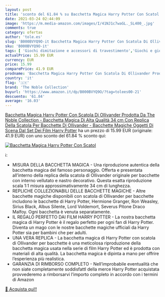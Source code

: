 ```yaml
---
layout: post
title: 'sconto del 61.84 % su Bacchetta Magica Harry Potter Con Scatol  '
date: 2021-03-24 02:44:09
image: 'https://m.media-amazon.com/images/I/41NJ1c7waGL._SL400_.jpg'
comments: true
category: ofertas
author: 'tole.es'
slug: 'B000BVYQ9O-it Bacchetta Magica Harry Potter Con Scatola Di Ollivander...'
sku: 'B000BVYQ9O-it'
tags: [ 'Giochi dimitazione e accessori di travestimento','Giochi e giocattoli','the noble collection', ]
actualPrice: 15.99 EUR
currency: EUR
price: 15.99
comparePrice: 41.9 EUR
prodname: 'Bacchetta Magica Harry Potter Con Scatola Di Ollivander Prodotta Da The Noble Collection - Bacchetta Magica Di Alta Qualità 34 cm Con Replica Della Scatola Per Bacchette Di Ollivander - Bacchette Magiche Oggetti Di Scena Dal Set Dei Film Harry Potter'
country: 'it'
flag: '🇮🇹'
brand: 'The Noble Collection'
buyurl: 'https://www.amazon.it/dp/B000BVYQ9O/?tag=tolees00-21'
descuento: '61.84'
average: '16.03'
---
```


[Bacchetta Magica Harry Potter Con Scatola Di Ollivander Prodotta Da The Noble Collection - Bacchetta Magica Di Alta Qualità 34 cm Con Replica Della Scatola Per Bacchette Di Ollivander - Bacchette Magiche Oggetti Di Scena Dal Set Dei Film Harry Potter](https://www.amazon.it/dp/B000BVYQ9O/?tag=tolees00-21) ha un prezzo di 15.99 EUR (originale: 41.9 EUR) con uno sconto del 61.84 % sconto qui:

[![Bacchetta Magica Harry Potter Con Scatol](https://m.media-amazon.com/images/I/41NJ1c7waGL._SL400_.jpg)](https://www.amazon.it/dp/B000BVYQ9O/?tag=tolees00-21)

ℹ️:

- MISURA DELLA BACCHETTA MAGICA - Una riproduzione autentica della bacchetta magica del famoso personaggio. Offerta e presentata all’interno della replica della scatola di Ollivander originale per bacchette con interno vellutato e nastro decorativo. Questa esatta riproduzione scala 1:1 misura approssimativamente 34 cm di lunghezza.
- REPLICHE COLLEZIONABILI DELLE BACCHETTE MAGICHE - Altre bacchette magiche disponibili con scatola di Ollivander per bacchette includono le bacchette di Harry Potter, Hermione Granger, Ron Weasley, Sirius Black, Albus Silente, Lord Voldemort, Severus Pitone Draco Malfoy. Ogni bacchetta è venuta separatamente.
- IL REGALO PERFETTO DAI FILM HARRY POTTER - La nostra bacchetta magica di Harry Potter è il regalo perfetto per ogni fan di Harry Potter. Diventa un mago con le nostre bacchette magiche ufficiali da Harry Potter sia per bambini che per adulti.
- UNA VERA REPLICA - La bacchetta magica di Harry Potter con scatola di Ollivander per bacchette è una meticolosa riproduzione della bacchetta magica usata nella serie di film Harry Potter ed è prodotta con materiali di alta qualità. La bacchetta magica è dipinta a mano per offrire l’esperienza più realistica.
- GARANZIA DI RIMBORSO COMPLETO - Nell’improbabile eventualità che non siate completamente soddisfattI della merce Harry Potter acquistata provvederemo a rimborsarvi l’importo completo in accordo con i termini di Amazon

[🛒 Acquista qui!!](https://www.amazon.it/dp/B000BVYQ9O/?tag=tolees00-21)
